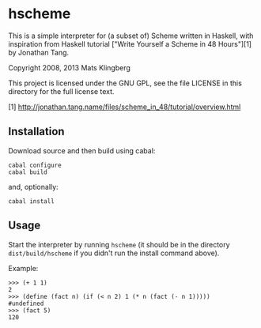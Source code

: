 hscheme
=======

This is a simple interpreter for (a subset of) Scheme written in Haskell, with
inspiration from Haskell tutorial ["Write Yourself a Scheme in 48 Hours"][1]
by Jonathan Tang.

Copyright 2008, 2013 Mats Klingberg

This project is licensed under the GNU GPL, see the file LICENSE in this
directory for the full license text.

[1] http://jonathan.tang.name/files/scheme_in_48/tutorial/overview.html


Installation
------------

Download source and then build using cabal:

    cabal configure
    cabal build

and, optionally:

    cabal install


Usage
-----

Start the interpreter by running `hscheme` (it should be in the directory
`dist/build/hscheme` if you didn't run the install command above).

Example:

    >>> (+ 1 1)
    2
    >>> (define (fact n) (if (< n 2) 1 (* n (fact (- n 1)))))
    #undefined
    >>> (fact 5)
    120
